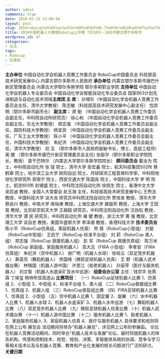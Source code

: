```yaml
---
author: admin
comments: true
date: 2010-05-25 23:08:04
layout: post
slug: 2010robocup%e5%85%ac%e5%bc%80%e8%b5%9b-7%e6%9c%8818%e6%97%a5%ef%bc%8d20%e6%97%a5%e5%86%85%e8%92%99%e5%8f%a4%e9%84%82%e5%b0%94
title: 2010中国机器人大赛暨RoboCup公开赛 7月18日－20日内蒙古鄂尔多斯市
wordpress_id: 47
categories:
- 生活
tags:
- Robocup
- 仿真组
---
```

	
**主办单位** 中国自动化学会机器人竞赛工作委员会 RoboCup中国委员会 科技部高技术研究发展中心 内蒙古鄂尔多斯市人民政府 **承办单位** 内蒙古鄂尔多斯市康巴什新区管理委员会 内蒙古大学鄂尔多斯学院 鄂尔多斯职业学院 **支持单位** 中国自动化学会机器人专业委员会 中国自动化学会智能自动化专业委员会 国家863计划先进制造与自动化技术领域**主席团 主 席：** 孙增圻（中国自动化学会机器人竞赛工作委员会主任，清华大学教授） 陈志敏（科技部高技术研究发展中心副主任） 包崇明（鄂尔多斯市副市长） **副主席：** 原 魁 （中国自动化学会机器人竞赛工作委员会副主任，中科院自动所研究员） 徐心和 （中国自动化学会机器人竞赛工作委员会副主任，东北大学教授） 郑志强 （中国自动化学会机器人竞赛工作委员会副主任，国防科技大学教授） 杨宜民 （中国自动化学会机器人竞赛工作委员会副主任，广东工业大学教授） 陈小平 （中国自动化学会机器人竞赛工作委员会副主任，中国科技大学教授） 朱纪洪 （中国自动化学会机器人竞赛工作委员会副主任，清华大学教授） 初 玉 （鄂尔多斯市人民政府副秘书长，博士，高级工程师） 蔺 健 （鄂尔多斯市康巴什新区管理委员会主任) 张振华（鄂尔多斯职业学院院长，教授） 查干巴特尔 （内蒙古大学鄂尔多斯学院院长） **顾问委员会** 戴汝为 院士，中科院自动化所 张 钹 院士，清华大学 吴宏鑫 院士，航天科技集团502所 蔡鹤皋 院士，哈尔滨工业大学 欧阳自远 院士，月球探测工程首席科学家，中科院地球化学研究所 郑南宁 院士，西安交通大学 陈国良 院士，中国科技大学 李 明 院士，航空601所 封锡盛 院士，中科院沈阳自动化所 徐扬生 院士，香港中文大学 吴启迪 教授，全国人大常委会 赵玉海 主任，科技部高技术研究发展中心 王煦法 教授，中国科技大学 谈大龙 研究员中科院沈阳自动化所 贾培发 教授，清华大学 蔡自兴 教授，中南大学 席裕庚 教授，上海交通大学 龚振邦 教授，上海大学 王田苗 教授，北京航空航天大学 王越超 研究员，中科院沈阳自动化所 汪劲松 教授，清华大学 谭 民 研究员，中科院自动化所 褚 健 教授，浙江大学 黄 强 教授，北京理工大学 谈自忠 教授，美国华盛顿大学 李泽湘 教授，香港科技大学 **技术委员会** 陈小平（RoboCup仿真组，家庭机器人仿真） 熊 蓉（RoboCup小型组） 刘斐（RoboCup中型组） 王启宁（RoboCup 标准平台组） 刘 莉（RoboCup 类人组） 郑志强（RoboCup 救援机器人组） 彭 军（RoboCup 救援仿真组） 陈万米（RoboCup 家庭组，家庭服务机器人） 高大志（FIRA 小型组） 李孝安（FIRA 仿真组） 朱纪洪（空中机器人） 谢广明（机器人水球） 徐桂云（双足竞步机器人） 黄英亮（舞蹈机器人） 佟国峰（微软足球机器人仿真） 王 野（机器人武术擂台赛） 林锦国（机器人游中国） 许恩江（助老机器人） 孙丽萍（医疗与服务机器人） 刘文智（机器人水底采矿及水中巡游） **组委会办公室** 主任：钱宗华 张燕霖 丁挨玺 杨特布信高连山 **比赛项目**： （一）RoboCup足球机器人比赛 1、仿真组 2、小型组 3、中型组 4、标准平台组 5、类人组 （二）RoboCup救援组比赛 1、仿真组 2、机器人组 （三）RoboCup家庭组比赛 （四）FIRA足球机器人比赛 1、仿真组 2、小型组 （五）空中机器人比赛 1、固定翼 2、旋翼 （六）水中机器人比赛 1、机器人水球 2、机器人水底采矿 3、机器人水中巡游 （七）舞蹈机器人比赛 （八）双足竞步机器人比赛 （九）微软足球机器人仿真比赛 （十）机器人武术擂台赛 （十一）机器人游中国比赛 （十二）服务机器人比赛 1、助老机器人 2、家庭服务机器人 3、家庭机器人仿真 4、医疗与服务机器人 具体要求和规则将在网上公布 展览会 活动期间将举办"机器人展览"，详见网上公布的参展函。 论坛 在机器人竞赛活动期间，同时举办"机器人技术与发展"论坛，届时将就机器人的体系机构、传感和控制技术、视觉、规划、决策、多智能体系统的协调、竞争与学习等相关技术以及与机器人竞赛、教育和产业化发展的相关问题进行广泛的研讨。 **关键日期**

